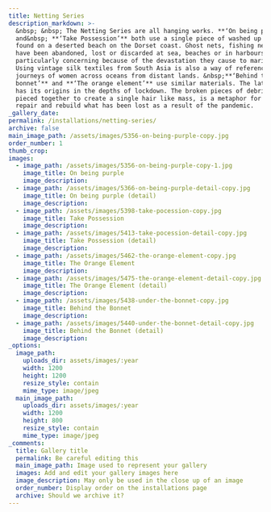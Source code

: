 ```yaml
---
title: Netting Series
description_markdown: >-
  &nbsp; &nbsp; The Netting Series are all hanging works. **‘On being purple’**
  and&nbsp; **‘Take Possession’** both use a single piece of washed up netting
  found on a deserted beach on the Dorset coast. Ghost nets, fishing nets that
  have been abandoned, lost or discarded at sea, beaches or in harbours are
  particularly concerning because of the devastation they cause to marine life.
  Using vintage silk textiles from South Asia is also a way of referencing the
  journeys of women across oceans from distant lands. &nbsp;**‘Behind the
  bonnet’** and **‘The orange element’** use similar materials. The latter also
  has its origins in the depths of lockdown. The broken pieces of debris are
  pieced together to create a single hair like mass, is a metaphor for trying to
  repair and rebuild what has been lost as a result of the pandemic.
_gallery_date:
permalink: /installations/netting-series/
archive: false
main_image_path: /assets/images/5356-on-being-purple-copy.jpg
order_number: 1
thumb_crop:
images:
  - image_path: /assets/images/5356-on-being-purple-copy-1.jpg
    image_title: On being purple
    image_description:
  - image_path: /assets/images/5366-on-being-purple-detail-copy.jpg
    image_title: On being purple (detail)
    image_description:
  - image_path: /assets/images/5398-take-pocession-copy.jpg
    image_title: Take Possession
    image_description:
  - image_path: /assets/images/5413-take-pocession-detail-copy.jpg
    image_title: Take Possession (detail)
    image_description:
  - image_path: /assets/images/5462-the-orange-element-copy.jpg
    image_title: The Orange Element
    image_description:
  - image_path: /assets/images/5475-the-orange-element-detail-copy.jpg
    image_title: The Orange Element (detail)
    image_description:
  - image_path: /assets/images/5438-under-the-bonnet-copy.jpg
    image_title: Behind the Bonnet
    image_description:
  - image_path: /assets/images/5440-under-the-bonnet-detail-copy.jpg
    image_title: Behind the Bonnet (detail)
    image_description:
_options:
  image_path:
    uploads_dir: assets/images/:year
    width: 1200
    height: 1200
    resize_style: contain
    mime_type: image/jpeg
  main_image_path:
    uploads_dir: assets/images/:year
    width: 1200
    height: 800
    resize_style: contain
    mime_type: image/jpeg
_comments:
  title: Gallery title
  permalink: Be careful editing this
  main_image_path: Image used to represent your gallery
  images: Add and edit your gallery images here
  image_description: May only be used in the close up of an image
  order_number: Display order on the installations page
  archive: Should we archive it?
---
```



